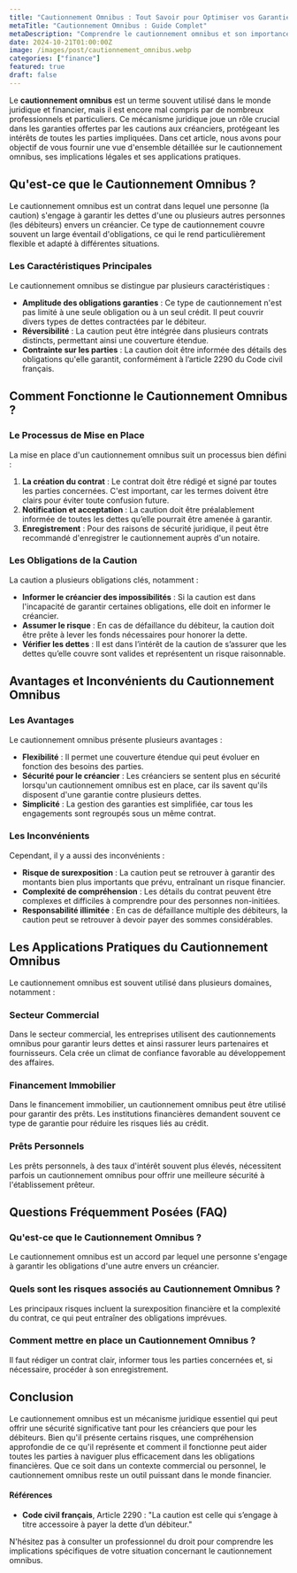 ```yaml
---
title: "Cautionnement Omnibus : Tout Savoir pour Optimiser vos Garanties"
metaTitle: "Cautionnement Omnibus : Guide Complet"
metaDescription: "Comprendre le cautionnement omnibus et son importance pour vos garanties. Découvrez les aspects clés dans notre article complet."
date: 2024-10-21T01:00:00Z
image: /images/post/cautionnement_omnibus.webp
categories: ["finance"]
featured: true
draft: false
---
```


Le **cautionnement omnibus** est un terme souvent utilisé dans le monde juridique et financier, mais il est encore mal compris par de nombreux professionnels et particuliers. Ce mécanisme juridique joue un rôle crucial dans les garanties offertes par les cautions aux créanciers, protégeant les intérêts de toutes les parties impliquées. Dans cet article, nous avons pour objectif de vous fournir une vue d'ensemble détaillée sur le cautionnement omnibus, ses implications légales et ses applications pratiques.

## Qu'est-ce que le Cautionnement Omnibus ?

Le cautionnement omnibus est un contrat dans lequel une personne (la caution) s'engage à garantir les dettes d'une ou plusieurs autres personnes (les débiteurs) envers un créancier. Ce type de cautionnement couvre souvent un large éventail d'obligations, ce qui le rend particulièrement flexible et adapté à différentes situations.

### Les Caractéristiques Principales

Le cautionnement omnibus se distingue par plusieurs caractéristiques :

- **Amplitude des obligations garanties** : Ce type de cautionnement n'est pas limité à une seule obligation ou à un seul crédit. Il peut couvrir divers types de dettes contractées par le débiteur.
- **Réversibilité** : La caution peut être intégrée dans plusieurs contrats distincts, permettant ainsi une couverture étendue.
- **Contrainte sur les parties** : La caution doit être informée des détails des obligations qu'elle garantit, conformément à l’article 2290 du Code civil français.

## Comment Fonctionne le Cautionnement Omnibus ?

### Le Processus de Mise en Place

La mise en place d'un cautionnement omnibus suit un processus bien défini :

1. **La création du contrat** : Le contrat doit être rédigé et signé par toutes les parties concernées. C'est important, car les termes doivent être clairs pour éviter toute confusion future.
2. **Notification et acceptation** : La caution doit être préalablement informée de toutes les dettes qu’elle pourrait être amenée à garantir.
3. **Enregistrement** : Pour des raisons de sécurité juridique, il peut être recommandé d'enregistrer le cautionnement auprès d'un notaire.

### Les Obligations de la Caution

La caution a plusieurs obligations clés, notamment :

- **Informer le créancier des impossibilités** : Si la caution est dans l'incapacité de garantir certaines obligations, elle doit en informer le créancier.
- **Assumer le risque** : En cas de défaillance du débiteur, la caution doit être prête à lever les fonds nécessaires pour honorer la dette.
- **Vérifier les dettes** : Il est dans l’intérêt de la caution de s’assurer que les dettes qu’elle couvre sont valides et représentent un risque raisonnable.

## Avantages et Inconvénients du Cautionnement Omnibus

### Les Avantages

Le cautionnement omnibus présente plusieurs avantages :

- **Flexibilité** : Il permet une couverture étendue qui peut évoluer en fonction des besoins des parties.
- **Sécurité pour le créancier** : Les créanciers se sentent plus en sécurité lorsqu'un cautionnement omnibus est en place, car ils savent qu'ils disposent d'une garantie contre plusieurs dettes.
- **Simplicité** : La gestion des garanties est simplifiée, car tous les engagements sont regroupés sous un même contrat.

### Les Inconvénients

Cependant, il y a aussi des inconvénients :

- **Risque de surexposition** : La caution peut se retrouver à garantir des montants bien plus importants que prévu, entraînant un risque financier.
- **Complexité de compréhension** : Les détails du contrat peuvent être complexes et difficiles à comprendre pour des personnes non-initiées.
- **Responsabilité illimitée** : En cas de défaillance multiple des débiteurs, la caution peut se retrouver à devoir payer des sommes considérables.

## Les Applications Pratiques du Cautionnement Omnibus

Le cautionnement omnibus est souvent utilisé dans plusieurs domaines, notamment :

### Secteur Commercial

Dans le secteur commercial, les entreprises utilisent des cautionnements omnibus pour garantir leurs dettes et ainsi rassurer leurs partenaires et fournisseurs. Cela crée un climat de confiance favorable au développement des affaires.

### Financement Immobilier

Dans le financement immobilier, un cautionnement omnibus peut être utilisé pour garantir des prêts. Les institutions financières demandent souvent ce type de garantie pour réduire les risques liés au crédit.

### Prêts Personnels

Les prêts personnels, à des taux d'intérêt souvent plus élevés, nécessitent parfois un cautionnement omnibus pour offrir une meilleure sécurité à l'établissement prêteur.

## Questions Fréquemment Posées (FAQ)

### Qu'est-ce que le Cautionnement Omnibus ?

Le cautionnement omnibus est un accord par lequel une personne s'engage à garantir les obligations d'une autre envers un créancier.

### Quels sont les risques associés au Cautionnement Omnibus ?

Les principaux risques incluent la surexposition financière et la complexité du contrat, ce qui peut entraîner des obligations imprévues.

### Comment mettre en place un Cautionnement Omnibus ?

Il faut rédiger un contrat clair, informer tous les parties concernées et, si nécessaire, procéder à son enregistrement.

## Conclusion

Le cautionnement omnibus est un mécanisme juridique essentiel qui peut offrir une sécurité significative tant pour les créanciers que pour les débiteurs. Bien qu'il présente certains risques, une compréhension approfondie de ce qu'il représente et comment il fonctionne peut aider toutes les parties à naviguer plus efficacement dans les obligations financières. Que ce soit dans un contexte commercial ou personnel, le cautionnement omnibus reste un outil puissant dans le monde financier.

#### Références

- **Code civil français**, Article 2290 : "La caution est celle qui s’engage à titre accessoire à payer la dette d’un débiteur." 

N'hésitez pas à consulter un professionnel du droit pour comprendre les implications spécifiques de votre situation concernant le cautionnement omnibus.